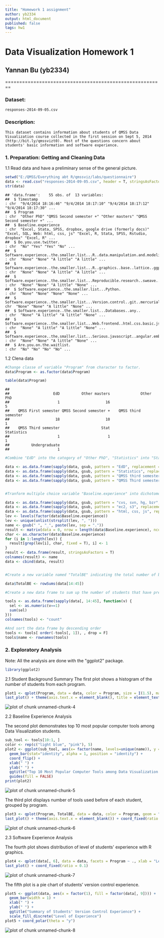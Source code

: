 ```yaml
---
title: "Homework 1 assignment"
author: yb2334
output: html_document
published: false
tags: hw1
---
```


# Data Visualization Homework 1
## Yannan Bu (yb2334)
========================================================

### Dataset: 
    responses-2014-09-05.csv

### Description: 
    This dataset contains information about students of QMSS Data Visualization course collected in the first session on Sept 5, 2014 (http://bit.ly/qmssvizt0). Most of the questions concern about students' basic information and software experience. 

### 1. Preparation: Getting and Cleaning Data

1.1 Read data and have a preliminary sense of the general picture. 

```r
setwd("E:/QMSS/Everything abt R/qmssviz/labs/questionnaire")
data <- read.csv("responses-2014-09-05.csv", header = T, stringsAsFactors = F)
str(data)
```

```
## 'data.frame':	55 obs. of  13 variables:
##  $ Timestamp                                                                                  : chr  "9/4/2014 18:16:46" "9/4/2014 18:17:10" "9/4/2014 18:17:12" "9/4/2014 18:17:30" ...
##  $ Program                                                                                    : chr  "Other PhD" "QMSS Second semester +" "Other masters" "QMSS Second semester +" ...
##  $ Baseline.experience                                                                        : chr  "Excel, Stata, SPSS, dropbox, google drive (formerly docs)" "Excel, SQL, Web: html, css, js" "Excel, R, Stata, SPSS, Rstudio, dropbox" "Excel, R" ...
##  $ Do.you.use.twitter.                                                                        : chr  "No" "Yes" "Yes" "No" ...
##  $ Software.experience..the.smaller.list...R..data.manipulation.and.modeling.                 : chr  "None" "None" "A little" "A little" ...
##  $ Software.experience..the.smaller.list...R..graphics..base..lattice..ggplot2..or.grid..     : chr  "None" "None" "A little" "A little" ...
##  $ Software.experience..the.smaller.list...Reproducible.research..sweave..knitr..ipnb..etc... : chr  "None" "None" "A little" "None" ...
##  $ Software.experience..the.smaller.list...Python.                                            : chr  "None" "None" "None" "None" ...
##  $ Software.experience..the.smaller.list...Version.control..git..mercurial..subversion..etc...: chr  "None" "None" "A little" "None" ...
##  $ Software.experience..the.smaller.list...Databases..any..                                   : chr  "None" "A little" "A little" "None" ...
##  $ Software.experience..the.smaller.list...Web.frontend..html.css.basic.js.jquery..           : chr  "None" "A little" "A little" "None" ...
##  $ Software.experience..the.smaller.list...Serious.javascript..angular.ember.node.d3..        : chr  "None" "None" "A little" "None" ...
##  $ Are.you.on.the.waitlist.                                                                   : chr  "No" "No" "No" "No" ...
```

1.2 Clena data


```r
#Change classe of variable "Program" from character to factor. 
data$Program <- as.factor(data$Program)

table(data$Program)
```

```
## 
##                    EdD          Other masters              Other PhD 
##                      1                     16                      5 
##    QMSS First semester QMSS Second semester +    QMSS third semester 
##                     18                     10                      1 
##    QMSS Third semester                   Stat             Statistics 
##                      1                      1                      1 
##          Undergraduate 
##                      1
```

```r
#Combine "EdD" into the catogory of "Other PhD", "Statistics" into "Stat", and QMSS third semester students to the group "QMSS Second semester+"

data <- as.data.frame(sapply(data, gsub, pattern = "EdD", replacement = "Other PhD"))
data <- as.data.frame(sapply(data, gsub, pattern = "Statistics", replacement = "Stat"))
data <- as.data.frame(sapply(data, gsub, pattern = "QMSS third semester", replacement = "QMSS Second semester +"))
data <- as.data.frame(sapply(data, gsub, pattern = "QMSS Third semester", replacement = "QMSS Second semester +"))


#Tranform multiple choice variable "Baseline.experience" into dichotomous variables.

data <- as.data.frame(sapply(data, gsub, pattern = "cvs, svn, hg, bzr", replacement = "cvs; svn; hg; bzr"))
data <- as.data.frame(sapply(data, gsub, pattern = "ec2, s3", replacement = "ec2; s3"))
data <- as.data.frame(sapply(data, gsub, pattern = "html, css, js", replacement = "html; css; js"))
lev <- levels(factor(data$Baseline.experience))
lev <- unique(unlist(strsplit(lev, ", ")))
name <- gsub(" ", "_", paste(lev, sep = "."))
result <- matrix(data = 0, nrow = length(data$Baseline.experience), ncol = length(lev))
char <- as.character(data$Baseline.experience)
for (i in 1:length(lev)) {
  result[grep(lev[i], char, fixed = T), i] <- 1
}
result <- data.frame(result, stringsAsFactors = T)
colnames(result) <- name
data <- cbind(data, result)


#Create a new variable named "TotalBE" indicating the total number of baseline experience softwares or languages.

data$TotalBE <- rowSums(data[14:45])

#Create a new data frame to sum up the number of students that have previous experience with each software or language.

tools <- as.data.frame(sapply(data[, 14:45], function(v) {
  sel <- as.numeric(v==1)
  sum(sel)
}))
colnames(tools) <- "count"

#And sort the data frame by descending order
tools <- tools[ order(-tools[, 1]), , drop = F]
tools$name <- rownames(tools)
```

### 2. Exploratory Analysis

Note: All the analysis are done with the "ggplot2" package.

```r
library(ggplot2)
```


2.1 Student Background Summary
The first plot shows a histogram of the number of students from each program.

```r
plot1 <- qplot(Program, data = data, color = Program, size = I(1.5), main = "Student Background Summary", ylab = " ")
last_plot() + theme(axis.text.x = element_blank(), title = element_text(size = 12)) + coord_fixed(ratio = 0.3)
```

![plot of chunk unnamed-chunk-4](figure/unnamed-chunk-4.png) 

2.2 Baseline Experience Analysis

The second plot demonstrates top 10 most popular computer tools among Data Visualization students.

```r
sub_tool <- tools[10:1, ]
color <- rep(c("light blue", "pink"), 5)
plot2 <- ggplot(sub_tool, aes(x= factor(name, levels=unique(name)), y = count, fill = color)) +
  geom_bar(stat="identity", alpha = 1, position = "identity") +
  coord_flip() +
  xlab(" ") +
  ylab(" ") +
  ggtitle("Top 10 Most Popular Computer Tools among Data Visualization Students") +
  guides(fill = FALSE)
print(plot2)
```

![plot of chunk unnamed-chunk-5](figure/unnamed-chunk-5.png) 

The third plot displays number of tools used before of each student, grouped by program.

```r
plot3 <- qplot(Program, TotalBE, data = data, color = Program, geom = "point", ylab = "Total Number of Baseline Experience Tools", main = "Baseline Experience Summary")
last_plot() + theme(axis.text.x = element_blank()) + coord_fixed(ratio = 0.25)
```

![plot of chunk unnamed-chunk-6](figure/unnamed-chunk-6.png) 

2.3 Software Experience Analysis

The fourth plot shows distribution of level of students' experience with R graphics.

```r
plot4 <- qplot(data[, 6], data = data, facets = Program ~ ., xlab = "Level of Experience with R Graphics", ylab = " ", main = "Distribution of R Graphics Experience")
last_plot() + coord_fixed(ratio = 0.1)
```

![plot of chunk unnamed-chunk-7](figure/unnamed-chunk-7.png) 

The fifth plot is a pie chart of students' version control experience.

```r
plot5 <- ggplot(data, aes(x = factor(1), fill = factor(data[, 9]))) + 
  geom_bar(width = 1) +
  xlab(" ") +
  ylab(" ") +
  ggtitle("Summary of Students' Version Control Experience") +
  scale_fill_discrete("Level of Experience")
plot5 + coord_polar(theta = "y")
```

![plot of chunk unnamed-chunk-8](figure/unnamed-chunk-8.png) 
